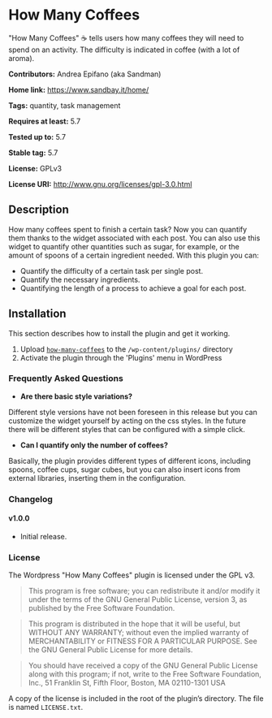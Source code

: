 # How Many Coffees
"How Many Coffees" ☕ tells users how many coffees they will need to spend on an activity.
The difficulty is indicated in coffee (with a lot of aroma).

**Contributors:** Andrea Epifano (aka Sandman)

**Home link:** https://www.sandbay.it/home/

**Tags:** quantity, task management

**Requires at least:** 5.7

**Tested up to:** 5.7

**Stable tag:** 5.7

**License:** GPLv3

**License URI:** http://www.gnu.org/licenses/gpl-3.0.html


## Description
How many coffees spent to finish a certain task?
Now you can quantify them thanks to the widget associated with each post.
You can also use this widget to quantify other quantities such as sugar, for example, or the amount of spoons of a certain ingredient needed.
With this plugin you can:
- Quantify the difficulty of a certain task per single post.
- Quantify the necessary ingredients.
- Quantifying the length of a process to achieve a goal for each post.

## Installation
This section describes how to install the plugin and get it working.
1. Upload [`how-many-coffees`](https://github.com/Sandman90/wp-how-many-coffees) to the `/wp-content/plugins/` directory
2. Activate the plugin through the 'Plugins' menu in WordPress

### Frequently Asked Questions
- **Are there basic style variations?**

Different style versions have not been foreseen in this release 
but you can customize the widget yourself by acting on the 
css styles. In the future there will be different styles that can 
be configured with a simple click.

- **Can I quantify only the number of coffees?**

Basically, the plugin provides different types of different icons, 
including spoons, coffee cups, sugar cubes, but you can also insert 
icons from external libraries, inserting them in the configuration.


### Changelog

#### v1.0.0

* Initial release.


### License

The Wordpress "How Many Coffees" plugin is licensed under the GPL v3.

> This program is free software; you can redistribute it and/or modify it under the terms of the GNU General Public License, version 3, as published by the Free Software Foundation.

> This program is distributed in the hope that it will be useful, but WITHOUT ANY WARRANTY; without even the implied warranty of MERCHANTABILITY or FITNESS FOR A PARTICULAR PURPOSE. See the GNU General Public License for more details.

> You should have received a copy of the GNU General Public License along with this program; if not, write to the Free Software Foundation, Inc., 51 Franklin St, Fifth Floor, Boston, MA 02110-1301 USA

A copy of the license is included in the root of the plugin’s directory. The file is named `LICENSE.txt`.
